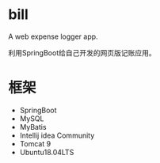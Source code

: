 # bill
A web expense logger app.

利用SpringBoot给自己开发的网页版记账应用。

# 框架

* SpringBoot
* MySQL
* MyBatis
* Intellij idea Community
* Tomcat 9
* Ubuntu18.04LTS
